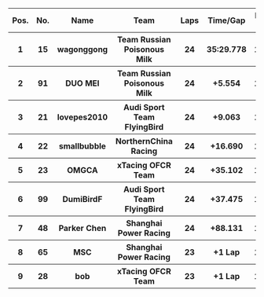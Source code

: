 <table style="width:100%">
	<tr>
		<th>Pos.</th>
		<th>No.</th>
		<th>Name</th>
		<th>Team</th>
		<th>Laps</th>
		<th>Time/Gap</th>
		<th>Personal Best</th>
		<th>Position Diff</th>
	</tr>
	<tr>
		<th>1</th>
		<th>15</th>
		<th>wagonggong</th>
		<th>Team Russian Poisonous Milk</th>
		<th>24</th>
		<th>35:29.778</th>
		<th>1:27.042</th>
		<th>0</th>
	</tr>
	<tr>
		<th>2</th>
		<th>91</th>
		<th>DUO MEI</th>
		<th>Team Russian Poisonous Milk</th>
		<th>24</th>
		<th>+5.554</th>
		<th>1:26.683</th>
		<th>+1</th>
	</tr>
	<tr>
		<th>3</th>
		<th>21</th>
		<th>lovepes2010</th>
		<th>Audi Sport Team FlyingBird</th>
		<th>24</th>
		<th>+9.063</th>
		<th>1:26.553</th>
		<th>-1</th>
	</tr>
	<tr>
		<th>4</th>
		<th>22</th>
		<th>smallbubble</th>
		<th>NorthernChina Racing</th>
		<th>24</th>
		<th>+16.690</th>
		<th>1:27.154</th>
		<th>+1</th>
	</tr>
	<tr>
		<th>5</th>
		<th>23</th>
		<th>OMGCA</th>
		<th>xTacing OFCR Team</th>
		<th>24</th>
		<th>+35.102</th>
		<th>1:27.004</th>
		<th>-1</th>
	</tr>
	<tr>
		<th>6</th>
		<th>99</th>
		<th>DumiBirdF</th>
		<th>Audi Sport Team FlyingBird</th>
		<th>24</th>
		<th>+37.475</th>
		<th>1:27.661</th>
		<th>0</th>
	</tr>
	<tr>
		<th>7</th>
		<th>48</th>
		<th>Parker Chen</th>
		<th>Shanghai Power Racing</th>
		<th>24</th>
		<th>+88.131</th>
		<th>1:29.223</th>
		<th>+2</th>
	</tr>
	<tr>
		<th>8</th>
		<th>65</th>
		<th>MSC</th>
		<th>Shanghai Power Racing</th>
		<th>23</th>
		<th>+1 Lap</th>
		<th>1:28.566</th>
		<th>0</th>
	</tr>
	<tr>
		<th>9</th>
		<th>28</th>
		<th>bob</th>
		<th>xTacing OFCR Team</th>
		<th>23</th>
		<th>+1 Lap</th>
		<th>1:29.994</th>
		<th>-2</th>
	</tr>
</table>